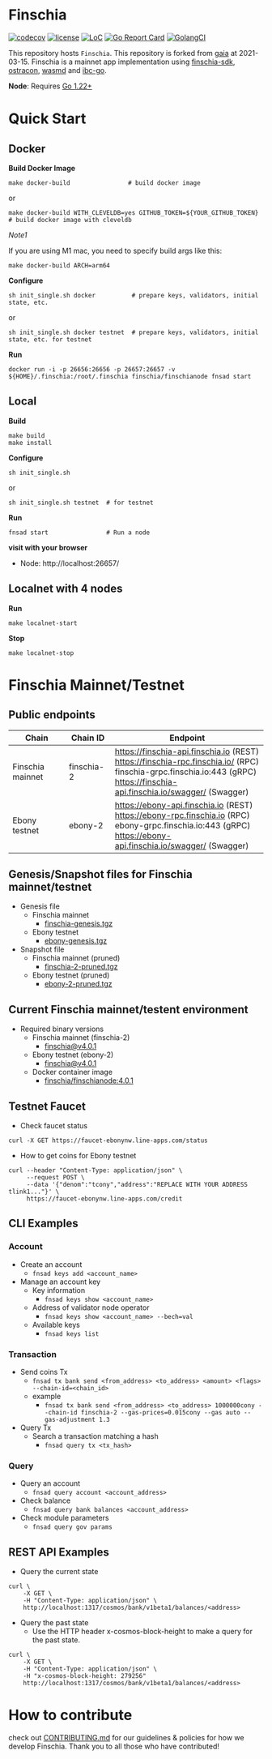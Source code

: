 # Finschia

[![codecov](https://codecov.io/gh/Finschia/finschia/branch/main/graph/badge.svg?token=JFFuUevpzJ)](https://codecov.io/gh/Finschia/finschia)
[![license](https://img.shields.io/github/license/Finschia/finschia.svg)](https://github.com/Finschia/finschia/blob/main/LICENSE)
[![LoC](https://tokei.rs/b1/github/Finschia/finschia)](https://github.com/Finschia/finschia)
[![Go Report Card](https://goreportcard.com/badge/github.com/Finschia/finschia)](https://goreportcard.com/report/github.com/Finschia/finschia)
[![GolangCI](https://golangci.com/badges/github.com/Finschia/finschia.svg)](https://golangci.com/r/github.com/Finschia/finschia)


This repository hosts `Finschia`. This repository is forked from [gaia](https://github.com/cosmos/gaia) at 2021-03-15. Finschia is a mainnet app implementation using [finschia-sdk](https://github.com/Finschia/finschia-sdk), [ostracon](https://github.com/Finschia/ostracon), [wasmd](https://github.com/Finschia/wasmd) and [ibc-go](https://github.com/Finschia/ibc-go).

**Node**: Requires [Go 1.22+](https://golang.org/dl/)

# Quick Start

## Docker
**Build Docker Image**
```
make docker-build                # build docker image
```
or
```
make docker-build WITH_CLEVELDB=yes GITHUB_TOKEN=${YOUR_GITHUB_TOKEN}  # build docker image with cleveldb
```

_Note1_

If you are using M1 mac, you need to specify build args like this:
```
make docker-build ARCH=arm64
```

**Configure**
```
sh init_single.sh docker          # prepare keys, validators, initial state, etc.
```
or
```
sh init_single.sh docker testnet  # prepare keys, validators, initial state, etc. for testnet
```

**Run**
```
docker run -i -p 26656:26656 -p 26657:26657 -v ${HOME}/.finschia:/root/.finschia finschia/finschianode fnsad start
```

## Local

**Build**
```
make build
make install 
```

**Configure**
```
sh init_single.sh
```
or
```
sh init_single.sh testnet  # for testnet
```

**Run**
```
fnsad start                # Run a node
```

**visit with your browser**
* Node: http://localhost:26657/

## Localnet with 4 nodes

**Run**
```
make localnet-start
```

**Stop**
```
make localnet-stop
```

# Finschia Mainnet/Testnet

## Public endpoints

| Chain            | Chain ID   | Endpoint                                                                                                                                                                          |
| ---------------- | ---------- |-----------------------------------------------------------------------------------------------------------------------------------------------------------------------------------|
| Finschia mainnet | finschia-2 | https://finschia-api.finschia.io (REST)<br>https://finschia-rpc.finschia.io/ (RPC)<br>finschia-grpc.finschia.io:443 (gRPC)<br>https://finschia-api.finschia.io/swagger/ (Swagger) |
| Ebony testnet    | ebony-2    | https://ebony-api.finschia.io (REST)<br>https://ebony-rpc.finschia.io (RPC)<br>ebony-grpc.finschia.io:443 (gRPC)<br>https://ebony-api.finschia.io/swagger/  (Swagger)             |

## Genesis/Snapshot files for Finschia mainnet/testnet

* Genesis file
    * Finschia mainnet
        * [finschia-genesis.tgz](https://vos.line-scdn.net/finschia-2-fileshare/datafile/finschia-prod-2/finschia-2-genesis.tgz)
    * Ebony testnet
        * [ebony-genesis.tgz](https://vos.line-scdn.net/finschia-2-fileshare/ebony-prod-2/genesis-file.tgz)
* Snapshot file
    * Finschia mainnet (pruned)
        * [finschia-2-pruned.tgz](https://finschia-quicksync.line-scdn.net/finschia-2/pruned/finschia-2-pruned.tgz)
    * Ebony testnet (pruned)
        * [ebony-2-pruned.tgz](https://finschia-quicksync.line-scdn.net/ebony-2/pruned/ebony-2-pruned.tgz)

## Current Finschia mainnet/testent environment

* Required binary versions
    * Finschia mainnet (finschia-2)
        * [finschia@v4.0.1](https://github.com/Finschia/finschia/releases/tag/v4.0.1)
    * Ebony testnet (ebony-2)
        * [finschia@v4.0.1](https://github.com/Finschia/finschia/releases/tag/v4.0.1)
    * Docker container image
      * [finschia/finschianode:4.0.1](https://hub.docker.com/layers/finschia/finschianode/4.0.1/images/sha256-73a25e3e1f4343d5a048c8709977335caa1d3b32234b7d5b39217ef237a61649?context=explore)

## Testnet Faucet

* Check faucet status

```shell
curl -X GET https://faucet-ebonynw.line-apps.com/status
```
* How to get coins for Ebony testnet

```shell
curl --header "Content-Type: application/json" \
     --request POST \
     --data '{"denom":"tcony","address":"REPLACE WITH YOUR ADDRESS tlink1..."}' \
     https://faucet-ebonynw.line-apps.com/credit
```

## CLI Examples

### Account

* Create an account
    * `fnsad keys add <account_name>`
* Manage an account key
    * Key information
        * `fnsad keys show <account_name>`
    * Address of validator node operator
        * `fnsad keys show <account_name> --bech=val`
    * Available keys
        * `fnsad keys list`

### Transaction

* Send coins Tx
    * `fnsad tx bank send <from_address> <to_address> <amount> <flags> --chain-id=<chain_id>`
    * example
        * `fnsad tx bank send <from_address> <to_address> 1000000cony --chain-id finschia-2 --gas-prices=0.015cony --gas auto --gas-adjustment 1.3`
* Query Tx
    * Search a transaction matching a hash
        * `fnsad query tx <tx_hash>`

### Query

* Query an account
    * `fnsad query account <account_address>`
* Check balance
    * `fnsad query bank balances <account_address>`
* Check module parameters
    * `fnsad query gov params`

## REST API Examples

* Query the current state

```shell
curl \
    -X GET \
    -H "Content-Type: application/json" \
    http://localhost:1317/cosmos/bank/v1beta1/balances/<address>
```

* Query the past state
    * Use the HTTP header x-cosmos-block-height to make a query for the past state.

```shell
curl \
    -X GET \
    -H "Content-Type: application/json" \
    -H "x-cosmos-block-height: 279256"
    http://localhost:1317/cosmos/bank/v1beta1/balances/<address>
```

# How to contribute
check out [CONTRIBUTING.md](CONTRIBUTING.md) for our guidelines & policies for how we develop Finschia. Thank you to all those who have contributed!

